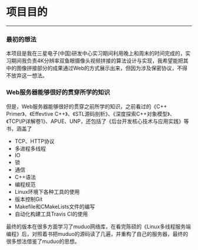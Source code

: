 # 项目目的
---
### 最初的想法
本项目是我在三星电子(中国)研发中心实习期间利用晚上和周末的时间完成的，实习期间我负责4K分辨率双鱼眼摄像头视频拼接的算法设计与实现，我希望能把其中的图像拼接部分的成果通过Web的方式展示出来，但因为涉及保密协议，不得不放弃这一想法。

### Web服务器能够很好的贯穿所学的知识
但是，Web服务器能够很好的贯穿之前所学的知识，之前看过的《C++ Primer》、《Effevtive C++》、《STL源码剖析》、《深度探索C++对象模型》、《TCP\IP详解卷1》、APUE、UNP，还包括了《后台开发核心技术与应用实践》等书，涵盖了  
  
* TCP、HTTP协议
* 多进程多线程
* IO
* 锁
* 通信
* C++语法
* 编程规范
* Linux环境下各种工具的使用
* 版本控制Git
* Makefile和CMakeLists文件的编写
* 自动化构建工具Travis CI的使用
  
最终的版本在很多方面学习了muduo网络库，在看完陈硕的《Linux多线程服务端编程》后，对照着书把muduo的源码读了几遍，并重构了自己的服务器，最终的很多想法借鉴了muduo的思想。
